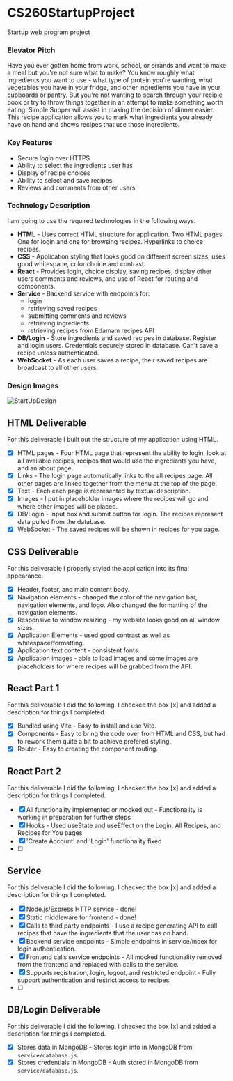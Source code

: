 # CS260StartupProject
Startup web program project

### Elevator Pitch
Have you ever gotten home from work, school, or errands and want to make a meal but you're not sure what to make? You know roughly what ingredients you want to use - what type of protein you're wanting, what vegetables you have in your fridge, and other ingredients you have in your cupboards or pantry. But you're not wanting to search through your recipie book or try to throw things together in an attempt to make something worth eating. Simple Supper will assist in making the decision of dinner easier. This recipe application allows you to mark what ingredients you already have on hand and shows recipes that use those ingredients. 

### Key Features 
* Secure login over HTTPS
* Ability to select the ingredients user has
* Display of recipe choices
* Ability to select and save recipes
* Reviews and comments from other users 

### Technology Description
I am going to use the required technologies in the following ways.

- **HTML** - Uses correct HTML structure for application. Two HTML pages. One for login and one for browsing recipes. Hyperlinks to choice recipes.
- **CSS** - Application styling that looks good on different screen sizes, uses good whitespace, color choice and contrast.
- **React** - Provides login, choice display, saving recipes, display other users comments and reviews, and use of React for routing and components.
- **Service** - Backend service with endpoints for:
  - login
  - retrieving saved recipes
  - submitting comments and reviews
  - retrieving ingredients
  - retrieving recipes from Edamam recipes API
- **DB/Login** - Store ingredients and saved recipes in database. Register and login users. Credentials securely stored in database. Can't save a recipe unless authenticated.
- **WebSocket** - As each user saves a recipe, their saved recipes are broadcast to all other users.

### Design Images

![StartUpDesign](https://github.com/user-attachments/assets/031e5dc9-6550-418b-a472-9908c7528c46)

## HTML Deliverable

For this deliverable I built out the structure of my application using HTML.

 - [x] HTML pages - Four HTML page that represent the ability to login, look at all available recipes, recipes that would use the ingrediants you have, and an about page.
 - [x] Links - The login page automatically links to the all recipes page. All other pages are linked together from the menu at the top of the page.
 - [x] Text - Each each page is represented by textual description.
 - [x] Images - I put in placeholder images where the recipes will go and where other images will be placed.
 - [x] DB/Login - Input box and submit button for login. The recipes represent data pulled from the database.
 - [x] WebSocket - The saved recipes will be shown in recipes for you page.

## CSS Deliverable

For this deliverable I properly styled the application into its final appearance.

- [x] Header, footer, and main content body.
- [x] Navigation elements - changed the color of the navigation bar, navigation elements, and logo. Also changed the formatting of the navigation elements.
- [x] Responsive to window resizing - my website looks good on all window sizes.
- [x] Application Elements - used good contrast as well as whitespace/formatting.
- [x] Application text content - consistent fonts.
- [x] Application images - able to load images and some images are placeholders for where recipes will be grabbed from the API.

## React Part 1

For this deliverable I did the following. I checked the box [x] and added a description for things I completed.

- [x] Bundled using Vite - Easy to install and use Vite.
- [x] Components - Easy to bring the code over from HTML and CSS, but had to rework them quite a bit to achieve prefered styling.
- [x] Router - Easy to creating the component routing.

## React Part 2

For this deliverable I did the following. I checked the box [x] and added a description for things I completed.

- [x] All functionality implemented or mocked out - Functionality is working in preparation for further steps
- [x] Hooks - Used useState and useEffect on the Login, All Recipes, and Recipes for You pages
- [x] 'Create Account' and 'Login' functionality fixed
- [ ] 

## Service

For this deliverable I did the following. I checked the box [x] and added a description for things I completed. 

- [x] Node.js/Express HTTP service - done!
- [x] Static middleware for frontend - done!
- [x] Calls to third party endpoints - I use a recipe generating API to call recipes that have the ingredients that the user has on hand.
- [x] Backend service endpoints - Simple endpoints in service/index for login authentication.
- [x] Frontend calls service endpoints -  All mocked functionality removed from the frontend and replaced with calls to the service.
- [x] Supports registration, login, logout, and restricted endpoint - Fully support authentication and restrict access to recipes.
- [ ] 

## DB/Login Deliverable

For this deliverable I did the following. I checked the box [x] and added a description for things I completed. 
- [x] Stores data in MongoDB - Stores login info in MongoDB from ```service/database.js```.
- [x] Stores credentials in MongoDB - Auth stored in MongoDB from ```service/database.js```.

